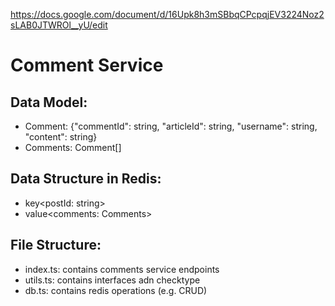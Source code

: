 https://docs.google.com/document/d/16Upk8h3mSBbqCPcpqjEV3224Noz2sLAB0JTWROl__yU/edit
# Comment Service
## Data Model:
- Comment: {"commentId": string, "articleId": string, "username": string, "content": string} 
- Comments: Comment[]

## Data Structure in Redis:
- key<postId: string>
- value<comments: Comments>

## File Structure:
- index.ts: contains comments service endpoints
- utils.ts: contains interfaces adn checktype
- db.ts: contains redis operations (e.g. CRUD)